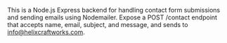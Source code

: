 <!-- Use this file to provide workspace-specific custom instructions to Copilot. For more details, visit https://code.visualstudio.com/docs/copilot/copilot-customization#_use-a-githubcopilotinstructionsmd-file -->

This is a Node.js Express backend for handling contact form submissions and sending emails using Nodemailer. Expose a POST /contact endpoint that accepts name, email, subject, and message, and sends to info@helixcraftworks.com.